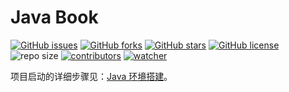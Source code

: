 # Java Book

[![GitHub issues](https://img.shields.io/github/issues/xinetzone/java-book)](https://github.com/xinetzone/java-book/issues) [![GitHub forks](https://img.shields.io/github/forks/xinetzone/java-book)](https://github.com/xinetzone/java-book/network) [![GitHub stars](https://img.shields.io/github/stars/xinetzone/java-book)](https://github.com/xinetzone/java-book/stargazers) [![GitHub license](https://img.shields.io/github/license/xinetzone/java-book)](https://github.com/xinetzone/java-book/blob/main/LICENSE) ![repo size](https://img.shields.io/github/repo-size/xinetzone/java-book.svg) [![contributors](https://img.shields.io/github/contributors/xinetzone/java-book.svg)](https://github.com/xinetzone/java-book/graphs/contributors) [![watcher](https://img.shields.io/github/watchers/xinetzone/java-book.svg)](https://github.com/xinetzone/java-book/watchers) 

项目启动的详细步骤见：[Java 环境搭建](https://xinetzone.github.io/sphinx-demo/start/java.html)。